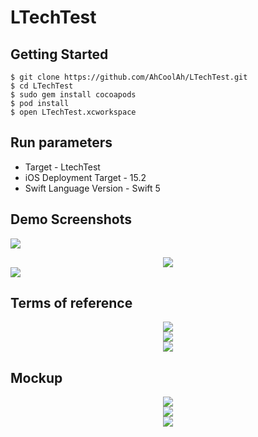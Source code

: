 # LTechTest

## Getting Started

```
$ git clone https://github.com/AhCoolAh/LTechTest.git
$ cd LTechTest
$ sudo gem install cocoapods
$ pod install
$ open LTechTest.xcworkspace
```

## Run parameters

* Target - LtechTest
* iOS Deployment Target - 15.2
* Swift Language Version - Swift 5

## Demo Screenshots

<p>
  <left><img src = "/ReadmeResources/mockup_3.png"></left>
  <center><img src = "/ReadmeResources/mockup_3.png"></center>
  <right><img src = "/ReadmeResources/mockup_3.png"></right>


</p>

## Terms of reference

<center><img src = "/ReadmeResources/tz_1.jpg"></center>

<center><img src = "/ReadmeResources/tz_2.jpg"></center>

<center><img src = "/ReadmeResources/tz_3.jpg"></center>

## Mockup

<center><img src = "/ReadmeResources/mockup_1.png"></center>
<center><img src = "/ReadmeResources/mockup_2.png"></center>
<center><img src = "/ReadmeResources/mockup_3.png"></center>
